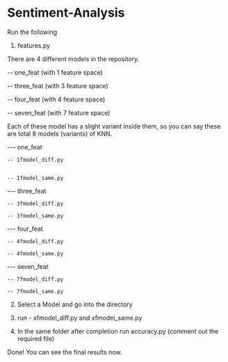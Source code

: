 # Sentiment-Analysis

Run the following

1. features.py


There are 4 different models in the repository.

-- one_feat (with 1 feature space)

-- three_feat (with 3 feature space)

-- four_feat (with 4 feature space)

-- seven_feat (with 7 feature space)


Each of these model has a slight variant inside them, so you can say these are total 8 models (variants) of KNN.

--- one_feat

    -- 1fmodel_diff.py
    
    
    -- 1fmodel_same.py

--- three_feat

    -- 3fmodel_diff.py
    
    -- 3fmodel_same.py

--- four_feat

    -- 4fmodel_diff.py
    
    -- 4fmodel_same.py

--- seven_feat

    -- 7fmodel_diff.py
    
    -- 7fmodel_same.py


2. Select a Model and go into the directory


3. run - xfmodel_diff.py and xfmodel_same.py


4. In the same folder after completion run accuracy.py (comment out the required file)


Done! You can see the final results now.
